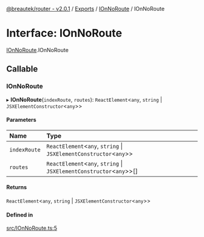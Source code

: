 [@breautek/router - v2.0.1](../README.md) / [Exports](../modules.md) / [IOnNoRoute](../modules/IOnNoRoute.md) / IOnNoRoute

# Interface: IOnNoRoute

[IOnNoRoute](../modules/IOnNoRoute.md).IOnNoRoute

## Callable

### IOnNoRoute

▸ **IOnNoRoute**(`indexRoute`, `routes`): `ReactElement`<`any`, `string` \| `JSXElementConstructor`<`any`\>\>

#### Parameters

| Name | Type |
| :------ | :------ |
| `indexRoute` | `ReactElement`<`any`, `string` \| `JSXElementConstructor`<`any`\>\> |
| `routes` | `ReactElement`<`any`, `string` \| `JSXElementConstructor`<`any`\>\>[] |

#### Returns

`ReactElement`<`any`, `string` \| `JSXElementConstructor`<`any`\>\>

#### Defined in

[src/IOnNoRoute.ts:5](https://github.com/breautek/router/blob/f6dfe6e/src/IOnNoRoute.ts#L5)
